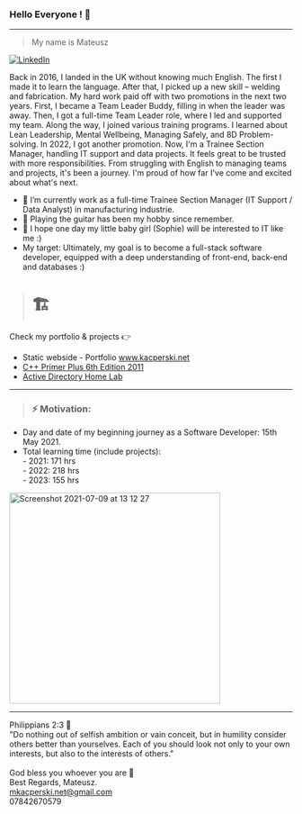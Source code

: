 ### Hello Everyone !  👋

_______________________________________________________________________________________________________________

> My name is Mateusz

[![LinkedIn](https://img.shields.io/badge/linkedin-%230077B5.svg?style=for-the-badge&logo=linkedin&logoColor=white)](https://www.linkedin.com/in/mateusz-adam-kacperski-070847201/)


Back in 2016, I landed in the UK without knowing much English. The first I made it to learn the language. After that, I picked up a new skill – welding and fabrication. My hard work paid off with two promotions in the next two years. First, I became a Team Leader Buddy, filling in when the leader was away. Then, I got a full-time Team Leader role, where I led and supported my team. Along the way, I joined various training programs. I learned about Lean Leadership, Mental Wellbeing, Managing Safely, and 8D Problem-solving. In 2022, I got another promotion. Now, I'm a Trainee Section Manager, handling IT support and data projects. It feels great to be trusted with more responsibilities. From struggling with English to managing teams and projects, it's been a journey. I'm proud of how far I've come and excited about what's next.

- :bust_in_silhouette: I’m currently work as a full-time Trainee Section Manager (IT Support / Data Analyst) in manufacturing industrie.
- :guitar: Playing the guitar has been my hobby since remember.
- :footprints: I hope one day my little baby girl (Sophie) will be interested to IT like me :)
- My target: Ultimately, my goal is to become a full-stack software developer, equipped with a deep understanding of front-end, back-end and databases :)


> # :building_construction:
Check my portfolio & projects :point_right:

* Static webside - Portfolio www.kacperski.net
* [C++ Primer Plus 6th Edition 2011](https://github.com/Oureyelet/Xcode-C-Plus-Plus-Primer-Plus-Sixth-Sdition-Developers-Library-S-Prata-)
* [Active Directory Home Lab](https://github.com/Oureyelet/Active-Directory-Home-Lab-Project)

_______________________________________________________________________________________________________________
 
> ###  __⚡    Motivation:__ 
- Day and date of my beginning journey as a Software Developer: 15th May 2021.
- Total learning time (include projects):                   
                - 2021:    171 hrs <br />
                - 2022:    218 hrs    
                - 2023:    155 hrs <br />
                                
<img width="375" alt="Screenshot 2021-07-09 at 13 12 27" src="https://github.com/Oureyelet/Oureyelet/assets/69697624/772d05c8-192f-44c9-8221-dd81f488203f">


_____________________________________________________
Philippians 2:3 :open_book:<br />
"Do nothing out of selfish ambition or vain conceit, but in humility consider others better than yourselves. Each of you should look not only to your own interests, but also to the interests of others."<br /><br />
God bless you whoever you are :rainbow: <br />
Best Regards, Mateusz. <br />
mkacperski.net@gmail.com <br />
07842670579
